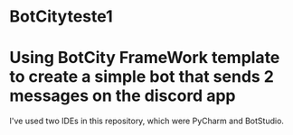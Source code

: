 # BotCityteste1
# Using BotCity FrameWork template to create a simple bot that sends 2 messages on the discord app


I've used two IDEs in this repository,
which were PyCharm and BotStudio.

